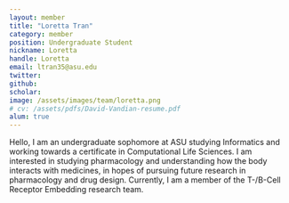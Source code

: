 ```yaml
---
layout: member
title: "Loretta Tran"
category: member 
position: Undergraduate Student
nickname: Loretta
handle: Loretta
email: ltran35@asu.edu
twitter: 
github: 
scholar: 
image: /assets/images/team/loretta.png
# cv: /assets/pdfs/David-Vandian-resume.pdf
alum: true
---
```


Hello, I am an undergraduate sophomore at ASU studying Informatics and working towards a certificate in Computational Life Sciences. I am interested in studying pharmacology and understanding how the body interacts with medicines, in hopes of pursuing future research in pharmacology and drug design. Currently, I am a member of the T-/B-Cell Receptor Embedding research team. 